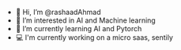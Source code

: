 - 👋 Hi, I’m @rashaadAhmad
- 👀 I’m interested in AI and Machine learning
- 🌱 I’m currently learning AI and Pytorch
- 💻 I'm currently working on a micro saas, sentily

<!---
rashaadAhmad/rashaadAhmad is a ✨ special ✨ repository because its `README.md` (this file) appears on your GitHub profile.
You can click the Preview link to take a look at your changes.
--->
